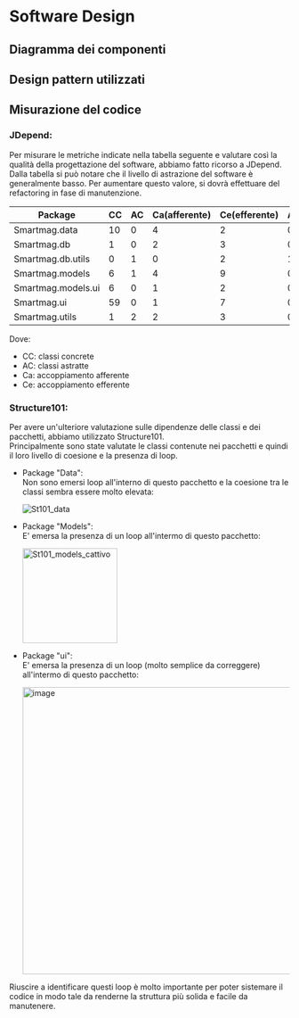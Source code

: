 # Software Design

## Diagramma dei componenti

## Design pattern utilizzati

## Misurazione del codice
### JDepend:
Per misurare le metriche indicate nella tabella seguente e valutare così la qualità della progettazione del software, abbiamo fatto ricorso a JDepend.  
Dalla tabella si può notare che il livello di astrazione del software è generalmente basso. Per aumentare questo valore, si dovrà effettuare del refactoring in fase di manutenzione.

| Package            | CC | AC | Ca(afferente) | Ce(efferente)  | Astrazione | Instabilità |
|--------------------|----|----|---------------|----------------|------------|-------------|
| Smartmag.data      | 10 | 0  | 4             | 2              | 0.00       | 0.33        |
| Smartmag.db        | 1  | 0  | 2             | 3              | 0.00       | 0.60        |            
| Smartmag.db.utils  | 0  | 1  | 0             | 2              | 1.00       | 1.00        |
| Smartmag.models    | 6  | 1  | 4             | 9              | 0.14       | 0.69        |
| Smartmag.models.ui | 6  | 0  | 1             | 2              | 0.00       | 0.66        |
| Smartmag.ui        | 59 | 0  | 1             | 7              | 0.00       | 0.87        |
| Smartmag.utils     | 1  | 2  | 2             | 3              | 0.66       | 0.60        |

Dove:
- CC: classi concrete
- AC: classi astratte
- Ca: accoppiamento afferente
- Ce: accoppiamento efferente

### Structure101:
Per avere un'ulteriore valutazione sulle dipendenze delle classi e dei pacchetti, abbiamo utilizzato Structure101.  
Principalmente sono state valutate le classi contenute nei pacchetti e quindi il loro livello di coesione e la presenza di loop.

- Package "Data":  
  Non sono emersi loop all'interno di questo pacchetto e la coesione tra le classi sembra essere molto elevata:

  ![St101_data](https://github.com/JohnnyLAmpAz/smartmag/assets/145765934/bdb2f44b-9a5c-4a67-ac87-08f7d60d57df)

- Package "Models":  
  E' emersa la presenza di un loop all'intermo di questo pacchetto:

  <img width="170" alt="St101_models_cattivo" src="https://github.com/JohnnyLAmpAz/smartmag/assets/145765934/0b605d8a-dbcd-4e19-85ff-74e9a44c3845">

- Package "ui":  
  E' emersa la presenza di un loop (molto semplice da correggere) all'intermo di questo pacchetto:
  
  <img width="515" alt="image" src="https://github.com/JohnnyLAmpAz/smartmag/assets/145765934/573e0152-5110-4b68-8029-62930bf4977d">


Riuscire a identificare questi loop è molto importante per poter sistemare il codice in modo tale da renderne la struttura più solida e facile da manutenere.


